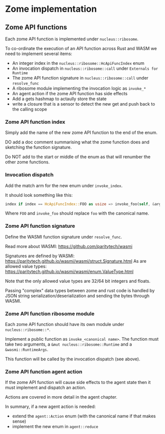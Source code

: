 # Zome implementation

## Zome API functions

Each zome API function is implemented under `nucleus::ribosome`.

To co-ordinate the execution of an API function across Rust and WASM we need to
implement several items:

- An integer index in the `nucleus::ribosome::HcApiFuncIndex` enum
- An invocation dispatch in `nucleus::ribosome::call` under `Externals for Runtime`
- The zome API function signature in `nucleus::ribosome::call` under `resolve_func`
- A ribosome module implementing the invocation logic as `invoke_*`
- An agent action if the zome API function has side effects
- Add a gets hashmap to actaully store the state
- write a closure that is a sensor to detect the new get and push back to the calling scope

### Zome API function index

Simply add the name of the new zome API function to the end of the enum.

DO add a doc comment summarising what the zome function does and sketching the
function signature.

Do NOT add to the start or middle of the enum as that will renumber the other
zome functions.

### Invocation dispatch

Add the match arm for the new enum under `invoke_index`.

It should look something like this:

```rust
index if index == HcApiFuncIndex::FOO as usize => invoke_foo(self, &args),
```

Where `FOO` and `invoke_foo` should replace `foo` with the canonical name.

### Zome API function signature

Define the WASMI function signature under `resolve_func`.

Read more about WASMI: https://github.com/paritytech/wasmi

Signatures are defined by WASMI: https://paritytech.github.io/wasmi/wasmi/struct.Signature.html
As are allowed value types: https://paritytech.github.io/wasmi/wasmi/enum.ValueType.html

Note that the only allowed value types are 32/64 bit integers and floats.

Passing "complex" data types between zome and rust code is handled by JSON
string serialization/deserialization and sending the bytes through WASMI.

### Zome API function ribosome module

Each zome API function should have its own module under `nucleus::ribosome::*`.

Implement a public function as `invoke_<canonical name>`. The function must take
two arguments, a `&mut nucleus::ribosome::Runtime` and a `&wasmi::RuntimeArgs`.

This function will be called by the invocation dispatch (see above).

### Zome API function agent action

If the zome API function will cause side effects to the agent state then it must
implement and dispatch an action.

Actions are covered in more detail in the agent chapter.

In summary, if a new agent action is needed:

- extend the `agent::Action` enum (with the canonical name if that makes sense)
- implement the new enum in `agent::reduce`
